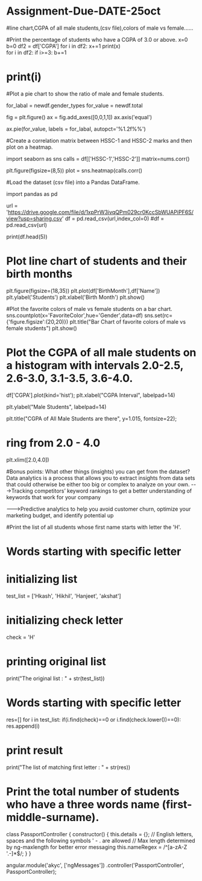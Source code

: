 # Assignment-Due-DATE-25oct
#line chart,CGPA of all male students,(csv file),colors of male vs female......

  #Print the percentage of students who have a CGPA of 3.0 or above.
x=0
b=0
df2 = df['CGPA']
for i in df2:
    x+=1
print(x)                   
for i in df2:
    if i>=3:
        b+=1
#       print(i)

#Plot a pie chart to show the ratio of male and female students.

for_labal = newdf.gender_types
for_value = newdf.total

fig = plt.figure()
ax = fig.add_axes([0,0,1,1])
ax.axis('equal')

ax.pie(for_value, labels = for_labal, autopct='%1.2f%%')

  #Create a correlation matrix between HSSC-1 and HSSC-2 marks and then plot on a heatmap.
  
import seaborn as sns
calls = df[['HSSC-1','HSSC-2']]
matrix=nums.corr()

plt.figure(figsize=(8,5))
plot = sns.heatmap(calls.corr()
  
  #Load the dataset (csv file) into a Pandas DataFrame.
  
import pandas as pd

url = 'https://drive.google.com/file/d/1xpPrW3ivqQPm029cr0KccSbWUAPiPF6S/view?usp=sharing.csv'
df = pd.read_csv(url,index_col=0)
#df = pd.read_csv(url)

print(df.head(5))

  # Plot line chart of students and their birth months
plt.figure(figsize=(18,35))
plt.plot(df['BirthMonth'],df['Name'])
plt.ylabel('Students')
plt.xlabel('Birth Month')
plt.show()

  #Plot the favorite colors of male vs female students on a bar chart.
sns.countplot(x='FavoriteColor',hue='Gender',data=df)
sns.set(rc={'figure.figsize':(20,20)})
plt.title("Bar Chart of favorite colors of male vs female students")
plt.show()
  # Plot the CGPA of all male students on a histogram with intervals 2.0-2.5, 2.6-3.0, 3.1-3.5, 3.6-4.0.
  
df['CGPA'].plot(kind='hist');
plt.xlabel("CGPA Interval", labelpad=14)

plt.ylabel("Male Students", labelpad=14)

plt.title("CGPA of All Male Students are there", y=1.015, fontsize=22);
# ring from 2.0 - 4.0
plt.xlim([2.0,4.0])

  #Bonus points: What other things (insights) you can get from the dataset?
Data analytics is a process that allows you to extract insights from data sets that could otherwise be either too big or complex to analyze on your own.
--->Tracking competitors’ keyword rankings to get a better understanding of keywords that work for your company

--->Predictive analytics to help you avoid customer churn, optimize your marketing budget, and identify potential up

  #Print the list of all students whose first name starts with letter the 'H'.
 # Words starting with specific letter
 
# initializing list
test_list = ['Hkash', 'Hikhil', 'Hanjeet', 'akshat']
 
# initializing check letter
check = 'H'
 
# printing original list
print("The original list : " + str(test_list))
 
# Words starting with specific letter
res=[]
for i in test_list:
    if(i.find(check)==0 or i.find(check.lower())==0):
        res.append(i)
# print result
print("The list of matching first letter : " + str(res))

# Print the total number of students who have a three words name (first-middle-surname).
class PassportController {
  constructor() {
    this.details = {};
    // English letters, spaces and the following symbols ' - . are allowed
    // Max length determined by ng-maxlength for better error messaging
    this.nameRegex = /^[a-zA-Z '.-]*$/;
  }
}

angular.module('akyc', ['ngMessages'])
  .controller('PassportController', PassportController);
